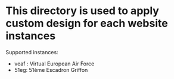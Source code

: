 # This directory is used to apply custom design for each website instances

Supported instances:

* veaf : Virtual European Air Force
* 51eg: 51ème Escadron Griffon
